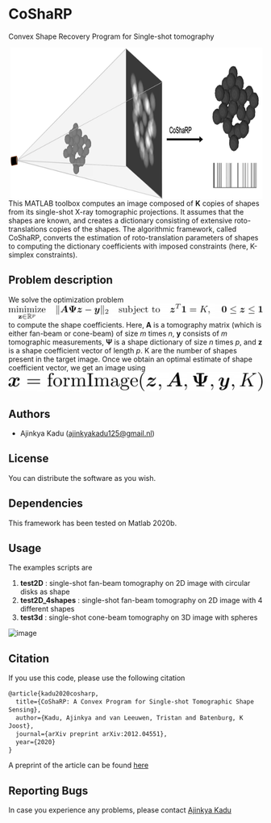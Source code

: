# CoShaRP
Convex Shape Recovery Program for Single-shot tomography

<p align="right">
<img align="right" width="500" height="300" src="/extras/ex3d.png" >
</p>

This MATLAB toolbox computes an image composed of **K** copies of shapes from its single-shot X-ray tomographic projections. It assumes that the shapes are known, and creates a dictionary consisting of extensive roto-translations copies of the shapes. The algorithmic framework, called CoShaRP, converts the estimation of roto-translation parameters of shapes to computing the dictionary coefficients with imposed constraints (here, K-simplex constraints).

## Problem description  
We solve the optimization problem
![equation](/extras/equation.png)
to compute the shape coefficients. Here, **A** is a tomography matrix (which is either fan-beam or cone-beam) of size *m* times *n*, **y** consists of *m* tomographic measurements, **Ψ** is a shape dictionary of size *n* times *p*, and **z** is a shape coefficient vector of length *p*. K are the number of shapes present in the target image. Once we obtain an optimal estimate of shape coefficient vector, we get an image using
![equation](/extras/image_form_eq.png)


## Authors
* Ajinkya Kadu ([ajinkyakadu125@gmail.nl](mailto:ajinkyakadu125@gmail.com))  

## License
You can distribute the software as you wish.

## Dependencies
This framework has been tested on Matlab 2020b.


## Usage  
The examples scripts are  
1. **test2D** : single-shot fan-beam tomography on 2D image with circular disks as shape
2. **test2D_4shapes** : single-shot fan-beam tomography on 2D image with 4 different shapes  
3. **test3d** : single-shot cone-beam tomography on 3D image with spheres

![image](/results/test2D_4shapes/final.png)

## Citation  
If you use this code, please use the following citation
```
@article{kadu2020cosharp,
  title={CoShaRP: A Convex Program for Single-shot Tomographic Shape Sensing},
  author={Kadu, Ajinkya and van Leeuwen, Tristan and Batenburg, K Joost},
  journal={arXiv preprint arXiv:2012.04551},
  year={2020}
}
```
A preprint of the article can be found [here](https://arxiv.org/abs/2012.04551)

## Reporting Bugs
In case you experience any problems, please contact [Ajinkya Kadu](mailto:ajinkyakadu125@gmail.com)
